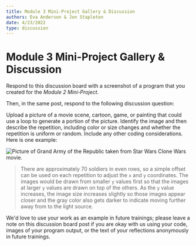 ```yaml
---
title: Module 3 Mini-Project Gallery & Discussion
authors: Eva Anderson & Jon Stapleton
date: 4/23/2022
type: discussion
---
```


<!-- ::youtube[A video explaining the module 3 mini-project discussion prompts]{#oXmKJ_tYg34} -->

# Module 3 Mini-Project Gallery & Discussion

Respond to this discussion board with a screenshot of a program that you created for the *Module 2 Mini-Project*.

Then, in the same post, respond to the following discussion question:

Upload a picture of a movie scene, cartoon, game, or painting that could use a loop to generate a portion of the picture. Identify the image and then describe the repetition, including color or size changes and whether the repetition is uniform or random. Include any other coding considerations. Here is one example:

![Picture of Grand Army of the Republic taken from Star Wars Clone Wars movie.](https://static.wikia.nocookie.net/starwars/images/b/bf/Grand_Army_of_the_Republic.png/revision/latest/scale-to-width-down/250?cb=20210619204924)

> There are approximately 70 soldiers in even rows, so a simple offset can be used on each repetition to adjust the `x` and `y` coordinates. The images would be drawn from smaller `y` values first so that the images at larger `y` values are drawn on top of the others. As the `y` value increases, the image size increases slightly so those images appear closer and the gray color also gets darker to indicate moving further away from to the light source. 

We'd love to use your work as an example in future trainings; please leave a note on this discussion board post if you are okay with us using your code, images of your program output, or the text of your reflections anonymously in future trainings.
